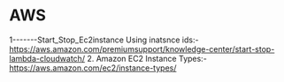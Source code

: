 # AWS
1-------Start_Stop_Ec2instance Using inatsnce ids:-															
                 https://aws.amazon.com/premiumsupport/knowledge-center/start-stop-lambda-cloudwatch/
2. Amazon EC2 Instance Types:- https://aws.amazon.com/ec2/instance-types/
